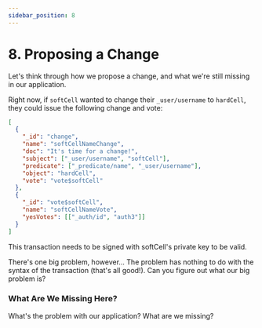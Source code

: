 ```yaml
---
sidebar_position: 8
---
```


# 8. Proposing a Change

Let's think through how we propose a change, and what we're still missing in our application.

Right now, if `softCell` wanted to change their `_user/username` to `hardCell`, they could issue the following change and vote:

```json
[
  {
    "_id": "change",
    "name": "softCellNameChange",
    "doc": "It's time for a change!",
    "subject": ["_user/username", "softCell"],
    "predicate": ["_predicate/name", "_user/username"],
    "object": "hardCell",
    "vote": "vote$softCell"
  },
  {
    "_id": "vote$softCell",
    "name": "softCellNameVote",
    "yesVotes": [["_auth/id", "auth3"]]
  }
]
```

This transaction needs to be signed with softCell's private key to be valid.

There's one big problem, however... The problem has nothing to do with the syntax of the transaction (that's all good!). Can you figure out what our big problem is?

<div class="challenge">
<h3>What Are We Missing Here?</h3>

<p>What's the problem with our application? What are we missing?</p>

</div>
